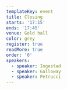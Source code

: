 ```yaml
---
templateKey: event
title: Closing
starts: '17:15'
ends: '17:45'
venue: Gold hall
color: grey
register: true
readMore: true
order: '0'
speakers:
  - speaker: Ingestad
  - speaker: Galloway
  - speaker: Petrucci
---
```


